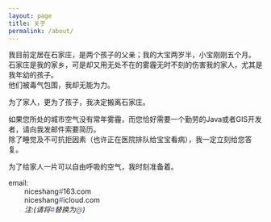 ```yaml
---
layout: page
title: 关于
permalink: /about/
---
```



我目前定居在石家庄，是两个孩子的父亲；我的大宝两岁半，小宝刚刚五个月。     
石家庄是我的家乡，可是却又用无处不在的雾霾无时不刻的伤害我的家人，尤其是我年幼的孩子。       
他们被毒气包围，我却无能为力。    
     
为了家人，更为了孩子，我决定搬离石家庄。        

如果您所处的城市空气没有常年雾霾，而您恰好需要一个勤劳的Java或者GIS开发者，请向我发邮件索要简历。      
除了睡觉及不可抗拒因素（也许正在医院排队给宝宝看病），我一定立刻给您答复。      
        
为了给家人一片可以自由呼吸的空气，我时刻准备着。       
               
               

email:            
&nbsp;&nbsp;&nbsp;&nbsp;&nbsp;&nbsp;&nbsp;&nbsp;niceshang<span style="color:#669">#</span>163.com        
&nbsp;&nbsp;&nbsp;&nbsp;&nbsp;&nbsp;&nbsp;&nbsp;niceshang<span style="color:#669">#</span>icloud.com         
&nbsp;&nbsp;&nbsp;&nbsp;&nbsp;&nbsp;&nbsp;&nbsp;*注:(请将<span style="color:#669">#</span>替换为<span style="color:#669">@</span>)*    

